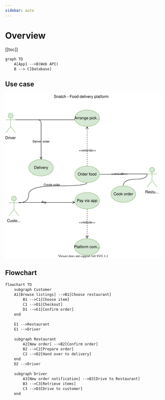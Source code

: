 ```yaml
---
sidebar: auto
---
```


# Overview

[[toc]]

```mermaid
graph TD
    A[App] -->B(Web API)
    B --> C[Database]
```

## Use case

![Use case diagram](./use-case.svg)

## Flowchart

```mermaid
flowchart TD
    subgraph Customer
    A1[Browse listings] -->B1[Choose restaurant]
        B1 -->C1[Choose item]
        C1 -->D1[Checkout]
        D1 -->E1[Confirm order]
    end

    E1 -->Restaurant
    E1 -->Driver

    subgraph Restaurant
        A2[New order] -->B2[Confirm order]
        B2 -->C2[Prepare order]
        C2 -->D2[Hand over to delivery]
    end
    D2 -->Driver

    subgraph Driver
        A3[New order notification] -->B3[Drive to Restaurant]
        B3 -->C3[Retrieve items]
        C3 -->D3[Drive to customer]
    end
```
